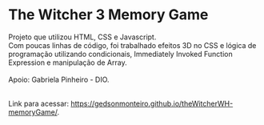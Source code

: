 # The Witcher 3 Memory Game<br>

Projeto que utilizou HTML, CSS e Javascript.<br>
Com poucas linhas de código, foi trabalhado efeitos 3D no CSS e lógica de programação utilizando condicionais, Immediately Invoked Function Expression e manipulação de Array.<br><br>
Apoio: Gabriela Pinheiro - DIO.<br><br>

Link para acessar: https://gedsonmonteiro.github.io/theWitcherWH-memoryGame/.
